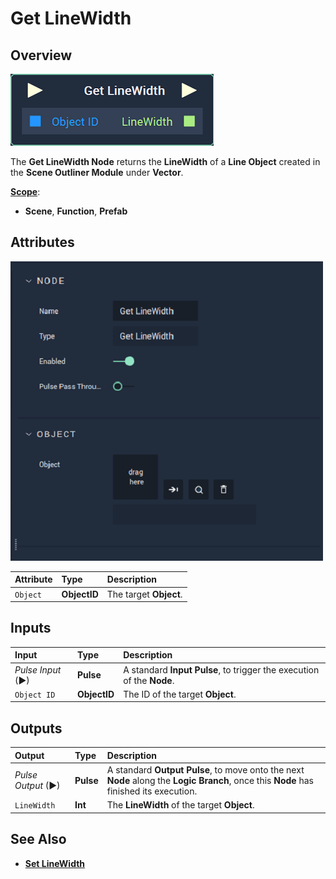 # Get LineWidth

## Overview

![The Get LineWidth Node.](../../../../.gitbook/assets/node-getlinewidth.png)

The **Get LineWidth Node** returns the **LineWidth** of a **Line Object** created in the **Scene Outliner Module** under **Vector**.

[**Scope**](../overview.md#scopes):
*  **Scene**, **Function**, **Prefab**

## Attributes

![The Get LineWidth Node Attributes.](../../../../.gitbook/assets/node-getlinewidth-attr.png)

| Attribute | Type | Description |
| :--- | :--- | :--- |
| `Object` | **ObjectID** | The target **Object**. |

## Inputs

| Input | Type | Description |
| :--- | :--- | :--- |
| _Pulse Input_ \(►\) | **Pulse** | A standard **Input Pulse**, to trigger the execution of the **Node**. |
| `Object ID` | **ObjectID** | The ID of the target **Object**. |

## Outputs

| Output | Type | Description |
| :--- | :--- | :--- |
| _Pulse Output_ \(►\) | **Pulse** | A standard **Output Pulse**, to move onto the next **Node** along the **Logic Branch**, once this **Node** has finished its execution. |
| `LineWidth` | **Int** | The **LineWidth** of the target **Object**. |

## See Also

* [**Set LineWidth**](setlinewidth.md)

